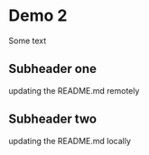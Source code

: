 # Demo 2

Some text

## Subheader one

updating the README.md remotely


## Subheader two

updating the README.md locally
